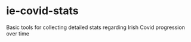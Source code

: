 # ie-covid-stats
Basic tools for collecting detailed stats regarding Irish Covid progression over time
